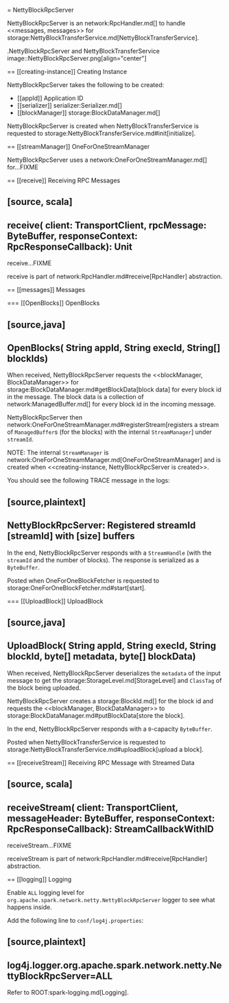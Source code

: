= NettyBlockRpcServer

NettyBlockRpcServer is an network:RpcHandler.md[] to handle <<messages, messages>> for storage:NettyBlockTransferService.md[NettyBlockTransferService].

.NettyBlockRpcServer and NettyBlockTransferService
image::NettyBlockRpcServer.png[align="center"]

== [[creating-instance]] Creating Instance

NettyBlockRpcServer takes the following to be created:

* [[appId]] Application ID
* [[serializer]] serializer:Serializer.md[]
* [[blockManager]] storage:BlockDataManager.md[]

NettyBlockRpcServer is created when NettyBlockTransferService is requested to storage:NettyBlockTransferService.md#init[initialize].

== [[streamManager]] OneForOneStreamManager

NettyBlockRpcServer uses a network:OneForOneStreamManager.md[] for...FIXME

== [[receive]] Receiving RPC Messages

[source, scala]
----
receive(
  client: TransportClient,
  rpcMessage: ByteBuffer,
  responseContext: RpcResponseCallback): Unit
----

receive...FIXME

receive is part of network:RpcHandler.md#receive[RpcHandler] abstraction.

== [[messages]] Messages

=== [[OpenBlocks]] OpenBlocks

[source,java]
----
OpenBlocks(
  String appId,
  String execId,
  String[] blockIds)
----

When received, NettyBlockRpcServer requests the <<blockManager, BlockDataManager>> for storage:BlockDataManager.md#getBlockData[block data] for every block id in the message. The block data is a collection of network:ManagedBuffer.md[] for every block id in the incoming message.

NettyBlockRpcServer then network:OneForOneStreamManager.md#registerStream[registers a stream of ``ManagedBuffer``s (for the blocks) with the internal `StreamManager`] under `streamId`.

NOTE: The internal `StreamManager` is network:OneForOneStreamManager.md[OneForOneStreamManager] and is created when <<creating-instance, NettyBlockRpcServer is created>>.

You should see the following TRACE message in the logs:

[source,plaintext]
----
NettyBlockRpcServer: Registered streamId [streamId]  with [size] buffers
----

In the end, NettyBlockRpcServer responds with a `StreamHandle` (with the `streamId` and the number of blocks). The response is serialized as a `ByteBuffer`.

Posted when OneForOneBlockFetcher is requested to storage:OneForOneBlockFetcher.md#start[start].

=== [[UploadBlock]] UploadBlock

[source,java]
----
UploadBlock(
  String appId,
  String execId,
  String blockId,
  byte[] metadata,
  byte[] blockData)
----

When received, NettyBlockRpcServer deserializes the `metadata` of the input message to get the storage:StorageLevel.md[StorageLevel] and `ClassTag` of the block being uploaded.

NettyBlockRpcServer creates a storage:BlockId.md[] for the block id and requests the <<blockManager, BlockDataManager>> to storage:BlockDataManager.md#putBlockData[store the block].

In the end, NettyBlockRpcServer responds with a `0`-capacity `ByteBuffer`.

Posted when NettyBlockTransferService is requested to storage:NettyBlockTransferService.md#uploadBlock[upload a block].

== [[receiveStream]] Receiving RPC Message with Streamed Data

[source, scala]
----
receiveStream(
  client: TransportClient,
  messageHeader: ByteBuffer,
  responseContext: RpcResponseCallback): StreamCallbackWithID
----

receiveStream...FIXME

receiveStream is part of network:RpcHandler.md#receive[RpcHandler] abstraction.

== [[logging]] Logging

Enable `ALL` logging level for `org.apache.spark.network.netty.NettyBlockRpcServer` logger to see what happens inside.

Add the following line to `conf/log4j.properties`:

[source,plaintext]
----
log4j.logger.org.apache.spark.network.netty.NettyBlockRpcServer=ALL
----

Refer to ROOT:spark-logging.md[Logging].
